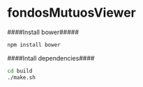 fondosMutuosViewer
==================

####Install bower#####

```sh
npm install bower
```

####Intall dependencies####

```sh
cd build
./make.sh
```